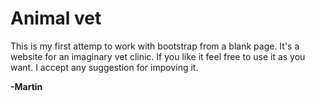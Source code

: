 # Animal vet

This is my first attemp to work with bootstrap from a blank page. It's a website for an imaginary vet clinic.
If you like it feel free to use it as you want. I accept any suggestion for impoving it.

**-Martin**
